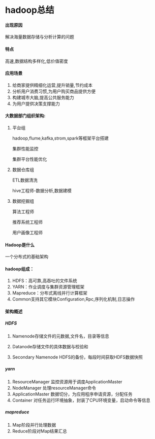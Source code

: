 # hadoop总结

#### 出现原因

解决海量数据存储与分析计算的问题

#### 特点

高速,数据结构多样化,低价值密度

#### 应用场景

1. 给商家提供精细化运营,提升销量,节约成本
2. 分析用户消费习惯,为用户购买商品提供方便
3. 构建城市大脑,提高公共服务能力
4. 为用户提供决策支撑能力

#### 大数据部门组织架构:

1. 平台组

   hadoop,flume,kafka,strom,spark等框架平台搭建

   集群性能监控

   集群平台性能优化

2. 数据仓库组

   ETL数据清洗

   hive工程师-数据分析,数据建模

3. 数据挖掘组

   算法工程师

   推荐系统工程师

   用户画像工程师

#### Hadoop是什么

一个分布式的基础架构

#### hadoop组成：

1. HDFS：高可靠,高吞吐的文件系统
2. YARN：作业调度与集群资源管理框架
3. Mapreduce：分布式离线并行计算框架
4. Common支持其它模块Configuration,Rpc,序列化机制,日志操作

#### 架构概述

##### HDFS

1. Namenode存储文件的元数据,文件名，目录等信息


2. Datanode存储文件的具体数据与校验和
3. Secondary Namenode HDFS的备份，每段时间获取HDFS数据快照

##### yarn

1. ResourceManager 监控资源用于调度ApplicationMaster
2. NodeManager 处理resourceManager命令
3. ApplicationMaster 数据切分，为应用程序申请资源，分配任务
4. Container 对任务运行环境抽象，封装了CPU环境变量，启动命令等信息

##### mapreduce

1. Map阶段并行处理数据
2. Reduce阶段对Map结果汇总

